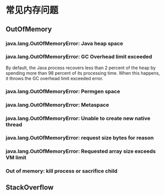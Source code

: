# 常见内存问题

## OutOfMemory

### java.lang.OutOfMemoryError: Java heap space

### java.lang.OutOfMemoryError: GC Overhead limit exceeded

By default, the Java process recovers less than 2 percent of the heap by spending more than 98 percent of its processing time. When this happens, it throws the GC overhead limit exceeded error.

### java.lang.OutOfMemoryError: Permgen space

### java.lang.OutOfMemoryError: Metaspace

### java.lang.OutOfMemoryError: Unable to create new native thread

### java.lang.OutOfMemoryError: request size bytes for reason

### java.lang.OutOfMemoryError: Requested array size exceeds VM limit

### Out of memory: kill process or sacrifice child

## StackOverflow
